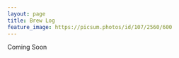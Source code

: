 ```yaml
---
layout: page
title: Brew Log
feature_image: https://picsum.photos/id/107/2560/600
---
```


Coming Soon
